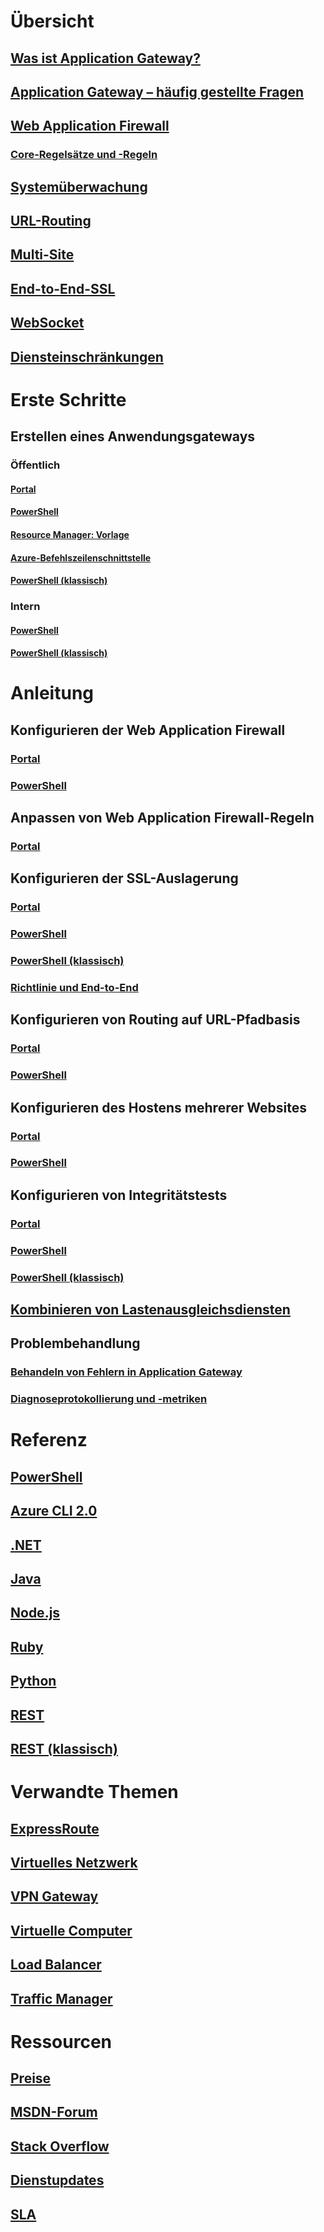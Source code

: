 # Übersicht
## [Was ist Application Gateway?](application-gateway-introduction.md)
## [Application Gateway – häufig gestellte Fragen](application-gateway-faq.md)
## [Web Application Firewall](application-gateway-web-application-firewall-overview.md)
### [Core-Regelsätze und -Regeln](application-gateway-crs-rulegroups-rules.md)
## [Systemüberwachung](application-gateway-probe-overview.md)
## [URL-Routing](application-gateway-url-route-overview.md)
## [Multi-Site](application-gateway-multi-site-overview.md)
## [End-to-End-SSL](application-gateway-backend-ssl.md)
## [WebSocket](application-gateway-websocket.md)
## [Diensteinschränkungen](../azure-subscription-service-limits.md?toc=%2fazure%2fapplication-gateway%2ftoc.json#application-gateway-limits)
# Erste Schritte
## Erstellen eines Anwendungsgateways
### Öffentlich
#### [Portal](application-gateway-create-gateway-portal.md)
#### [PowerShell](application-gateway-create-gateway-arm.md)
#### [Resource Manager: Vorlage](application-gateway-create-gateway-arm-template.md)
#### [Azure-Befehlszeilenschnittstelle](application-gateway-create-gateway-cli.md)
#### [PowerShell (klassisch)](application-gateway-create-gateway.md)
### Intern
#### [PowerShell](application-gateway-ilb-arm.md)
#### [PowerShell (klassisch)](application-gateway-ilb.md)
# Anleitung
## Konfigurieren der Web Application Firewall
### [Portal](application-gateway-web-application-firewall-portal.md)
### [PowerShell](application-gateway-web-application-firewall-powershell.md)
## Anpassen von Web Application Firewall-Regeln
### [Portal](application-gateway-customize-waf-rules-portal.md)
## Konfigurieren der SSL-Auslagerung
### [Portal](application-gateway-ssl-portal.md)
### [PowerShell](application-gateway-ssl-arm.md)
### [PowerShell (klassisch)](application-gateway-ssl.md)
### [Richtlinie und End-to-End](application-gateway-end-to-end-ssl-powershell.md)
## Konfigurieren von Routing auf URL-Pfadbasis
### [Portal](application-gateway-create-url-route-portal.md)
### [PowerShell](application-gateway-create-url-route-arm-ps.md)
## Konfigurieren des Hostens mehrerer Websites
### [Portal](application-gateway-create-multisite-portal.md)
### [PowerShell](application-gateway-create-multisite-azureresourcemanager-powershell.md)
## Konfigurieren von Integritätstests
### [Portal](application-gateway-create-probe-portal.md)
### [PowerShell](application-gateway-create-probe-ps.md)
### [PowerShell (klassisch)](application-gateway-create-probe-classic-ps.md)
## [Kombinieren von Lastenausgleichsdiensten](../traffic-manager/traffic-manager-load-balancing-azure.md?toc=%2fazure%2fapplication-gateway%2ftoc.json)
## Problembehandlung
### [Behandeln von Fehlern in Application Gateway](application-gateway-troubleshooting-502.md)
### [Diagnoseprotokollierung und -metriken](application-gateway-diagnostics.md)
# Referenz
## [PowerShell](https://docs.microsoft.com/powershell/resourcemanager)
## [Azure CLI 2.0](/cli/azure/network/application-gateway)
## [.NET](/dotnet/api)
## [Java](/java/api/com.microsoft.azure.management.network)
## [Node.js](http://azure.github.io/azure-sdk-for-node/azure-arm-network/latest/ApplicationGateways)
## [Ruby](http://www.rubydoc.info/gems/azure_mgmt_network/0.8.0/Azure/ARM/Network/ApplicationGateways)
## [Python](http://azure-sdk-for-python.readthedocs.io/en/latest/ref/azure.mgmt.network.operations.html#azure.mgmt.network.operations.ApplicationGatewaysOperations)
## [REST](https://docs.microsoft.com/rest/api/applicationgateway)
## [REST (klassisch)](https://msdn.microsoft.com/library/azure/mt299393)
# Verwandte Themen
## [ExpressRoute](/azure/expressroute/)
## [Virtuelles Netzwerk](/azure/virtual-network/)
## [VPN Gateway](/azure/vpn-gateway/)
## [Virtuelle Computer](/azure/virtual-machines/)
## [Load Balancer](/azure/load-balancer/)
## [Traffic Manager](/azure/traffic-manager/)
# Ressourcen
## [Preise](https://azure.microsoft.com/pricing/details/application-gateway/)
## [MSDN-Forum](https://social.msdn.microsoft.com/Forums/en-US/home?forum=WAVirtualMachinesVirtualNetwork)
## [Stack Overflow](http://stackoverflow.com/questions/tagged/azure-application-gateway)
## [Dienstupdates](https://azure.microsoft.com/updates/?product=application-gateway)
## [SLA](https://azure.microsoft.com/support/legal/sla/)
